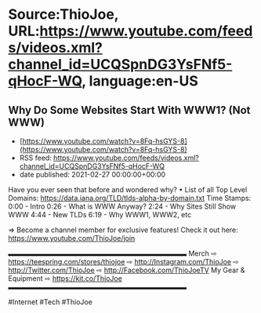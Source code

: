 # Source:ThioJoe, URL:https://www.youtube.com/feeds/videos.xml?channel_id=UCQSpnDG3YsFNf5-qHocF-WQ, language:en-US

## Why Do Some Websites Start With WWW1?  (Not WWW)
 - [https://www.youtube.com/watch?v=8Fq-hsGYS-8](https://www.youtube.com/watch?v=8Fq-hsGYS-8)
 - RSS feed: https://www.youtube.com/feeds/videos.xml?channel_id=UCQSpnDG3YsFNf5-qHocF-WQ
 - date published: 2021-02-27 00:00:00+00:00

Have you ever seen that before and wondered why?
• List of all Top Level Domains: https://data.iana.org/TLD/tlds-alpha-by-domain.txt
Time Stamps:
0:00 - Intro
0:26 - What is WWW Anyway?
2:24 - Why Sites Still Show WWW
4:44 - New TLDs
6:19 - Why WWW1, WWW2, etc

⇒ Become a channel member for exclusive features! Check it out here: https://www.youtube.com/ThioJoe/join

▬▬▬▬▬▬▬▬▬▬▬▬▬▬▬▬▬▬▬▬▬▬▬▬▬▬
Merch ⇨ https://teespring.com/stores/thiojoe
⇨ http://Instagram.com/ThioJoe
⇨ http://Twitter.com/ThioJoe
⇨ http://Facebook.com/ThioJoeTV
My Gear & Equipment ⇨ https://kit.co/ThioJoe
▬▬▬▬▬▬▬▬▬▬▬▬▬▬▬▬▬▬▬▬▬▬▬▬▬▬

#Internet #Tech #ThioJoe

